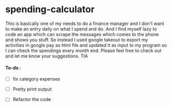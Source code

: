# spending-calculator

This is basically one of my needs to do a finance manager and I don't want to make an entry daily on what I spend and do. And I find myself lazy to code an app which can scrape the messages which comes to the phone and shows you stuff. So instead I used google takeout to export my activities in google pay as html file and updated it as input to my program so I can check the spendings every month end. Please feel free to check out and let me know your suggestions. TIA

#### To-do :
- [ ] fix category expenses  
- [ ] Pretty print output
- [ ] Refactor the code 

